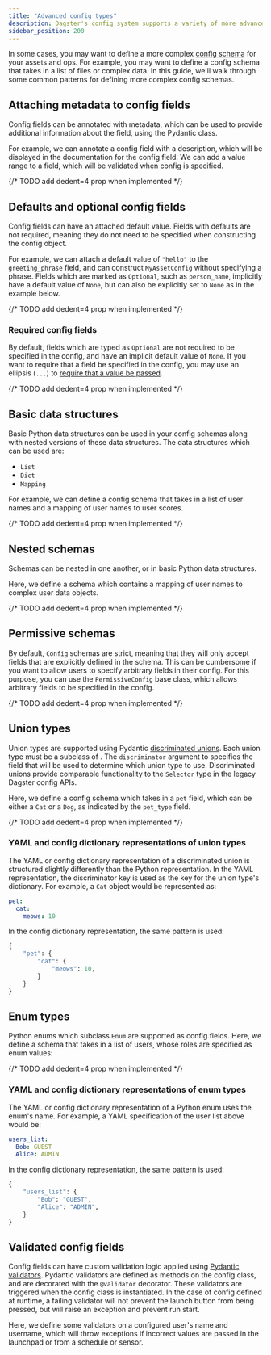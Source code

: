 ```yaml
---
title: "Advanced config types"
description: Dagster's config system supports a variety of more advanced config types.
sidebar_position: 200
---
```


In some cases, you may want to define a more complex [config schema](run-configuration) for your assets and ops. For example, you may want to define a config schema that takes in a list of files or complex data. In this guide, we'll walk through some common patterns for defining more complex config schemas.

## Attaching metadata to config fields

Config fields can be annotated with metadata, which can be used to provide additional information about the field, using the Pydantic <PyObject section="config" module="dagster" object="Field"/> class.

For example, we can annotate a config field with a description, which will be displayed in the documentation for the config field. We can add a value range to a field, which will be validated when config is specified.

{/* TODO add dedent=4 prop when implemented */}
<CodeExample path="docs_snippets/docs_snippets/guides/dagster/pythonic_config/pythonic_config.py" startAfter="start_metadata_config" endBefore="end_metadata_config" />

## Defaults and optional config fields

Config fields can have an attached default value. Fields with defaults are not required, meaning they do not need to be specified when constructing the config object.

For example, we can attach a default value of `"hello"` to the `greeting_phrase` field, and can construct `MyAssetConfig` without specifying a phrase. Fields which are marked as `Optional`, such as `person_name`, implicitly have a default value of `None`, but can also be explicitly set to `None` as in the example below.

{/* TODO add dedent=4 prop when implemented */}
<CodeExample path="docs_snippets/docs_snippets/guides/dagster/pythonic_config/pythonic_config.py" startAfter="start_optional_config" endBefore="end_optional_config" />

### Required config fields

By default, fields which are typed as `Optional` are not required to be specified in the config, and have an implicit default value of `None`. If you want to require that a field be specified in the config, you may use an ellipsis (`...`) to [require that a value be passed](https://docs.pydantic.dev/usage/models/#required-fields).

{/* TODO add dedent=4 prop when implemented */}
<CodeExample path="docs_snippets/docs_snippets/guides/dagster/pythonic_config/pythonic_config.py" startAfter="start_required_config" endBefore="end_required_config" />

## Basic data structures

Basic Python data structures can be used in your config schemas along with nested versions of these data structures. The data structures which can be used are:

- `List`
- `Dict`
- `Mapping`

For example, we can define a config schema that takes in a list of user names and a mapping of user names to user scores.

{/* TODO add dedent=4 prop when implemented */}
<CodeExample path="docs_snippets/docs_snippets/guides/dagster/pythonic_config/pythonic_config.py" startAfter="start_basic_data_structures_config" endBefore="end_basic_data_structures_config" />

## Nested schemas

Schemas can be nested in one another, or in basic Python data structures.

Here, we define a schema which contains a mapping of user names to complex user data objects.

{/* TODO add dedent=4 prop when implemented */}
<CodeExample path="docs_snippets/docs_snippets/guides/dagster/pythonic_config/pythonic_config.py" startAfter="start_nested_schema_config" endBefore="end_nested_schema_config" />

## Permissive schemas

By default, `Config` schemas are strict, meaning that they will only accept fields that are explicitly defined in the schema. This can be cumbersome if you want to allow users to specify arbitrary fields in their config. For this purpose, you can use the `PermissiveConfig` base class, which allows arbitrary fields to be specified in the config.

{/* TODO add dedent=4 prop when implemented */}
<CodeExample path="docs_snippets/docs_snippets/guides/dagster/pythonic_config/pythonic_config.py" startAfter="start_permissive_schema_config" endBefore="end_permissive_schema_config" />

## Union types

Union types are supported using Pydantic [discriminated unions](https://docs.pydantic.dev/usage/types/#discriminated-unions-aka-tagged-unions). Each union type must be a subclass of <PyObject section="config" module="dagster" object="Config"/>. The `discriminator` argument to <PyObject section="config" module="dagster" object="Field"/> specifies the field that will be used to determine which union type to use. Discriminated unions provide comparable functionality to the `Selector` type in the legacy Dagster config APIs.

Here, we define a config schema which takes in a `pet` field, which can be either a `Cat` or a `Dog`, as indicated by the `pet_type` field.

{/* TODO add dedent=4 prop when implemented */}
<CodeExample path="docs_snippets/docs_snippets/guides/dagster/pythonic_config/pythonic_config.py" startAfter="start_union_schema_config" endBefore="end_union_schema_config" />

### YAML and config dictionary representations of union types

The YAML or config dictionary representation of a discriminated union is structured slightly differently than the Python representation. In the YAML representation, the discriminator key is used as the key for the union type's dictionary. For example, a `Cat` object would be represented as:

```yaml
pet:
  cat:
    meows: 10
```

In the config dictionary representation, the same pattern is used:

```python
{
    "pet": {
        "cat": {
            "meows": 10,
        }
    }
}
```

## Enum types

Python enums which subclass `Enum` are supported as config fields. Here, we define a schema that takes in a list of users, whose roles are specified as enum values:

{/* TODO add dedent=4 prop when implemented */}
<CodeExample path="docs_snippets/docs_snippets/guides/dagster/pythonic_config/pythonic_config.py" startAfter="start_enum_schema_config" endBefore="end_enum_schema_config" />

### YAML and config dictionary representations of enum types

The YAML or config dictionary representation of a Python enum uses the enum's name. For example, a YAML specification of the user list above would be:

```yaml
users_list:
  Bob: GUEST
  Alice: ADMIN
```

In the config dictionary representation, the same pattern is used:

```python
{
    "users_list": {
        "Bob": "GUEST",
        "Alice": "ADMIN",
    }
}
```

## Validated config fields

Config fields can have custom validation logic applied using [Pydantic validators](https://docs.pydantic.dev/usage/validators/). Pydantic validators are defined as methods on the config class, and are decorated with the `@validator` decorator. These validators are triggered when the config class is instantiated. In the case of config defined at runtime, a failing validator will not prevent the launch button from being pressed, but will raise an exception and prevent run start.

Here, we define some validators on a configured user's name and username, which will throw exceptions if incorrect values are passed in the launchpad or from a schedule or sensor.

<CodeExample path="docs_snippets/docs_snippets/guides/dagster/pythonic_config/pythonic_config.py" startAfter="start_validated_schema_config" endBefore="end_validated_schema_config" />
